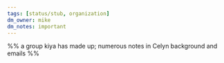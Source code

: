```yaml
---
tags: [status/stub, organization]
dm_owner: mike
dm_notes: important
---
```


%% a group kiya has made up; numerous notes in Celyn background and emails %%
